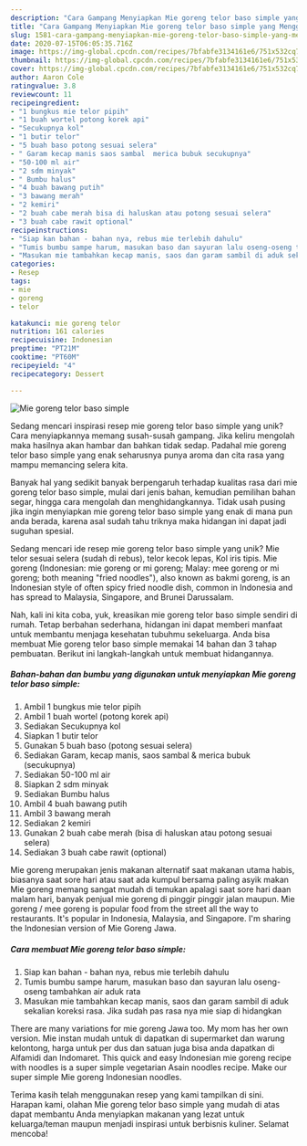 ```yaml
---
description: "Cara Gampang Menyiapkan Mie goreng telor baso simple yang Menggugah Selera"
title: "Cara Gampang Menyiapkan Mie goreng telor baso simple yang Menggugah Selera"
slug: 1581-cara-gampang-menyiapkan-mie-goreng-telor-baso-simple-yang-menggugah-selera
date: 2020-07-15T06:05:35.716Z
image: https://img-global.cpcdn.com/recipes/7bfabfe3134161e6/751x532cq70/mie-goreng-telor-baso-simple-foto-resep-utama.jpg
thumbnail: https://img-global.cpcdn.com/recipes/7bfabfe3134161e6/751x532cq70/mie-goreng-telor-baso-simple-foto-resep-utama.jpg
cover: https://img-global.cpcdn.com/recipes/7bfabfe3134161e6/751x532cq70/mie-goreng-telor-baso-simple-foto-resep-utama.jpg
author: Aaron Cole
ratingvalue: 3.8
reviewcount: 11
recipeingredient:
- "1 bungkus mie telor pipih"
- "1 buah wortel potong korek api"
- "Secukupnya kol"
- "1 butir telor"
- "5 buah baso potong sesuai selera"
- " Garam kecap manis saos sambal  merica bubuk secukupnya"
- "50-100 ml air"
- "2 sdm minyak"
- " Bumbu halus"
- "4 buah bawang putih"
- "3 bawang merah"
- "2 kemiri"
- "2 buah cabe merah bisa di haluskan atau potong sesuai selera"
- "3 buah cabe rawit optional"
recipeinstructions:
- "Siap kan bahan - bahan nya, rebus mie terlebih dahulu"
- "Tumis bumbu sampe harum, masukan baso dan sayuran lalu oseng-oseng tambahkan air aduk rata"
- "Masukan mie tambahkan kecap manis, saos dan garam sambil di aduk sekalian koreksi rasa. Jika sudah pas rasa nya mie siap di hidangkan"
categories:
- Resep
tags:
- mie
- goreng
- telor

katakunci: mie goreng telor 
nutrition: 161 calories
recipecuisine: Indonesian
preptime: "PT21M"
cooktime: "PT60M"
recipeyield: "4"
recipecategory: Dessert

---
```



![Mie goreng telor baso simple](https://img-global.cpcdn.com/recipes/7bfabfe3134161e6/751x532cq70/mie-goreng-telor-baso-simple-foto-resep-utama.jpg)

Sedang mencari inspirasi resep mie goreng telor baso simple yang unik? Cara menyiapkannya memang susah-susah gampang. Jika keliru mengolah maka hasilnya akan hambar dan bahkan tidak sedap. Padahal mie goreng telor baso simple yang enak seharusnya punya aroma dan cita rasa yang mampu memancing selera kita.

Banyak hal yang sedikit banyak berpengaruh terhadap kualitas rasa dari mie goreng telor baso simple, mulai dari jenis bahan, kemudian pemilihan bahan segar, hingga cara mengolah dan menghidangkannya. Tidak usah pusing jika ingin menyiapkan mie goreng telor baso simple yang enak di mana pun anda berada, karena asal sudah tahu triknya maka hidangan ini dapat jadi suguhan spesial.

Sedang mencari ide resep mie goreng telor baso simple yang unik? Mie telor sesuai selera (sudah di rebus), telor kecok lepas, Kol iris tipis. Mie goreng (Indonesian: mie goreng or mi goreng; Malay: mee goreng or mi goreng; both meaning &#34;fried noodles&#34;), also known as bakmi goreng, is an Indonesian style of often spicy fried noodle dish, common in Indonesia and has spread to Malaysia, Singapore, and Brunei Darussalam.


Nah, kali ini kita coba, yuk, kreasikan mie goreng telor baso simple sendiri di rumah. Tetap berbahan sederhana, hidangan ini dapat memberi manfaat untuk membantu menjaga kesehatan tubuhmu sekeluarga. Anda bisa membuat Mie goreng telor baso simple memakai 14 bahan dan 3 tahap pembuatan. Berikut ini langkah-langkah untuk membuat hidangannya.

<!--inarticleads1-->

##### Bahan-bahan dan bumbu yang digunakan untuk menyiapkan Mie goreng telor baso simple:

1. Ambil 1 bungkus mie telor pipih
1. Ambil 1 buah wortel (potong korek api)
1. Sediakan Secukupnya kol
1. Siapkan 1 butir telor
1. Gunakan 5 buah baso (potong sesuai selera)
1. Sediakan  Garam, kecap manis, saos sambal &amp; merica bubuk (secukupnya)
1. Sediakan 50-100 ml air
1. Siapkan 2 sdm minyak
1. Sediakan  Bumbu halus
1. Ambil 4 buah bawang putih
1. Ambil 3 bawang merah
1. Sediakan 2 kemiri
1. Gunakan 2 buah cabe merah (bisa di haluskan atau potong sesuai selera)
1. Sediakan 3 buah cabe rawit (optional)


Mie goreng merupakan jenis makanan alternatif saat makanan utama habis, biasanya saat sore hari atau saat ada kumpul bersama paling asyik makan Mie goreng memang sangat mudah di temukan apalagi saat sore hari daan malam hari, banyak penjual mie goreng di pinggir pinggir jalan maupun. Mie goreng / mee goreng is popular food from the street all the way to restaurants. It&#39;s popular in Indonesia, Malaysia, and Singapore. I&#39;m sharing the Indonesian version of Mie Goreng Jawa. 

<!--inarticleads2-->

##### Cara membuat Mie goreng telor baso simple:

1. Siap kan bahan - bahan nya, rebus mie terlebih dahulu
1. Tumis bumbu sampe harum, masukan baso dan sayuran lalu oseng-oseng tambahkan air aduk rata
1. Masukan mie tambahkan kecap manis, saos dan garam sambil di aduk sekalian koreksi rasa. Jika sudah pas rasa nya mie siap di hidangkan


There are many variations for mie goreng Jawa too. My mom has her own version. Mie instan mudah untuk di dapatkan di supermarket dan warung kelontong, harga untuk per dus dan satuan juga bisa anda dapatkan di Alfamidi dan Indomaret. This quick and easy Indonesian mie goreng recipe with noodles is a super simple vegetarian Asain noodles recipe. Make our super simple Mie goreng Indonesian noodles. 

Terima kasih telah menggunakan resep yang kami tampilkan di sini. Harapan kami, olahan Mie goreng telor baso simple yang mudah di atas dapat membantu Anda menyiapkan makanan yang lezat untuk keluarga/teman maupun menjadi inspirasi untuk berbisnis kuliner. Selamat mencoba!
